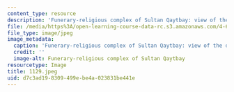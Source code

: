 ```yaml
---
content_type: resource
description: 'Funerary-religious complex of Sultan Qaytbay: view of the dome.'
file: /media/https%3A/open-learning-course-data-rc.s3.amazonaws.com/4-615-the-architecture-of-cairo-spring-2002/d7c3ad198309499ebe4a023831be441e_1129.jpeg
file_type: image/jpeg
image_metadata:
  caption: 'Funerary-religious complex of Sultan Qaytbay: view of the dome.'
  credit: ''
  image-alt: Funerary-religious complex of Sultan Qaytbay
resourcetype: Image
title: 1129.jpeg
uid: d7c3ad19-8309-499e-be4a-023831be441e
---
```

